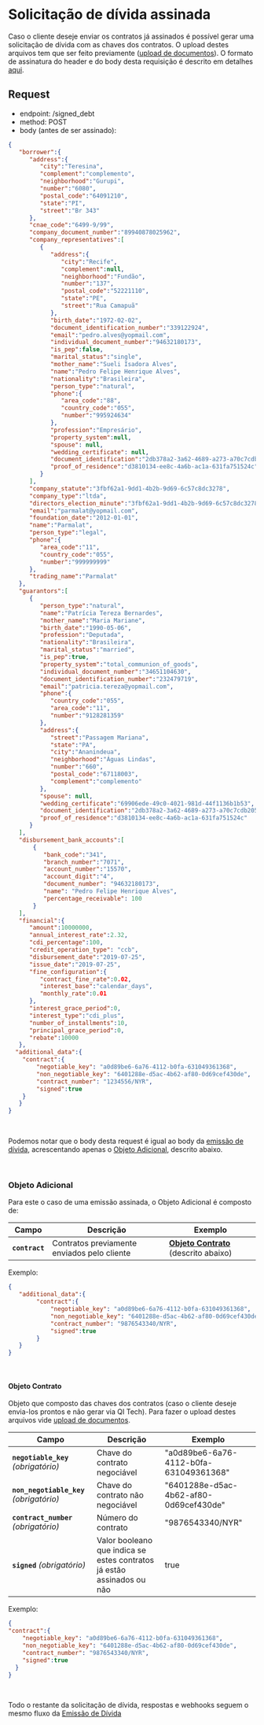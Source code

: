 # Solicitação de dívida assinada

Caso o cliente deseje enviar os contratos já assinados é possível gerar uma
 solicitação de dívida com as chaves dos contratos. O upload destes arquivos tem que ser feito previamente 
 ([upload de documentos](?file=332)).
 O formato de assinatura do header e do body desta requisição é descrito em detalhes
[aqui](?file=224).

## Request

- endpoint: /signed_debt
- method: POST
- body (antes de ser assinado):

```json
{
   "borrower":{
      "address":{
         "city":"Teresina",
         "complement":"complemento",
         "neighborhood":"Gurupi",
         "number":"6080",
         "postal_code":"64091210",
         "state":"PI",
         "street":"Br 343"
      },
      "cnae_code":"6499-9/99",
      "company_document_number":"89940878025962",
      "company_representatives":[
         {
            "address":{
               "city":"Recife",
               "complement":null,
               "neighborhood":"Fundão",
               "number":"137",
               "postal_code":"52221110",
               "state":"PE",
               "street":"Rua Camapuã"
            },
            "birth_date":"1972-02-02",
            "document_identification_number":"339122924",
            "email":"pedro.alves@yopmail.com",
            "individual_document_number":"94632180173",
            "is_pep":false,
            "marital_status":"single",
            "mother_name":"Sueli Isadora Alves",
            "name":"Pedro Felipe Henrique Alves",
            "nationality":"Brasileira",
            "person_type":"natural",
            "phone":{
               "area_code":"88",
               "country_code":"055",
               "number":"995924634"
            },
            "profession":"Empresário",
            "property_system":null,
            "spouse": null,
            "wedding_certificate": null,
            "document_identification":"2db378a2-3a62-4689-a273-a70c7cdb205c",
            "proof_of_residence":"d3810134-ee8c-4a6b-ac1a-631fa751524c"
         }
      ],
      "company_statute":"3fbf62a1-9dd1-4b2b-9d69-6c57c8dc3278",
      "company_type":"ltda",
      "directors_election_minute":"3fbf62a1-9dd1-4b2b-9d69-6c57c8dc3278",
      "email":"parmalat@yopmail.com",
      "foundation_date":"2012-01-01",
      "name":"Parmalat",
      "person_type":"legal",
      "phone":{
         "area_code":"11",
         "country_code":"055",
         "number":"999999999"
      },
      "trading_name":"Parmalat"
   },
   "guarantors":[
      {
         "person_type":"natural",
         "name":"Patrícia Tereza Bernardes",
         "mother_name":"Maria Mariane",
         "birth_date":"1990-05-06",
         "profession":"Deputada",
         "nationality":"Brasileira",
         "marital_status":"married",
         "is_pep":true,
         "property_system":"total_communion_of_goods",
         "individual_document_number":"34651104630",
         "document_identification_number":"232479719",
         "email":"patricia.tereza@yopmail.com",
         "phone":{
            "country_code":"055",
            "area_code":"11",
            "number":"9128281359"
         },
         "address":{
            "street":"Passagem Mariana",
            "state":"PA",
            "city":"Ananindeua",
            "neighborhood":"Águas Lindas",
            "number":"660",
            "postal_code":"67118003",
            "complement":"complemento"
         },
         "spouse": null,
         "wedding_certificate":"69906ede-49c0-4021-981d-44f1136b1b53",
         "document_identification":"2db378a2-3a62-4689-a273-a70c7cdb205c",
         "proof_of_residence":"d3810134-ee8c-4a6b-ac1a-631fa751524c"
      }
   ],
   "disbursement_bank_accounts":[
       {
          "bank_code":"341",
          "branch_number":"7071",
          "account_number":"15570",
          "account_digit":"4",
          "document_number": "94632180173",
          "name": "Pedro Felipe Henrique Alves",
          "percentage_receivable": 100
       }
   ],
   "financial":{
      "amount":10000000,
      "annual_interest_rate":2.32,
      "cdi_percentage":100,
      "credit_operation_type": "ccb",
      "disbursement_date":"2019-07-25",
      "issue_date":"2019-07-25",
      "fine_configuration":{
         "contract_fine_rate":0.02,
         "interest_base":"calendar_days",
         "monthly_rate":0.01
      },
      "interest_grace_period":0,
      "interest_type":"cdi_plus",
      "number_of_installments":10,
      "principal_grace_period":0,
      "rebate":10000
   },
  "additional_data":{
   	"contract":{
   		"negotiable_key": "a0d89be6-6a76-4112-b0fa-631049361368",
   		"non_negotiable_key": "6401288e-d5ac-4b62-af80-0d69cef430de",
   		"contract_number": "1234556/NYR",
   		"signed":true
   	}
   }
}
```
<br>

Podemos notar que o body desta request é igual ao body da [emissão de dívida](?file=443), acrescentando apenas o [Objeto Adicional](#objeto-adicional), descrito abaixo.

<br>

### Objeto Adicional <a name=objeto-adicional></a>

Para este o caso de uma emissão assinada, o Objeto Adicional é composto
de:

| Campo | Descrição | Exemplo |
|---|---|---|
| **`contract`** | Contratos previamente enviados pelo cliente | **[Objeto Contrato](#objeto-contrato)** (descrito abaixo) |



Exemplo:

```json
{
   "additional_data":{
        "contract":{
            "negotiable_key": "a0d89be6-6a76-4112-b0fa-631049361368",
            "non_negotiable_key": "6401288e-d5ac-4b62-af80-0d69cef430de",
            "contract_number": "9876543340/NYR",
            "signed":true
        }
   }
}
```
<br>

#### Objeto Contrato <a name=objeto-contrato></a>

Objeto que composto das chaves dos contratos (caso o cliente deseje envia-los prontos e não gerar via QI Tech). 
Para fazer o upload destes arquivos vide [upload de documentos](?file=332).

| Campo | Descrição | Exemplo |
|---|---|---|
| **`negotiable_key`**  *(obrigatório)* | Chave do contrato negociável | "a0d89be6-6a76-4112-b0fa-631049361368" |
| **`non_negotiable_key`**  *(obrigatório)* | Chave do contrato não negociável | "6401288e-d5ac-4b62-af80-0d69cef430de" |
| **`contract_number`**  *(obrigatório)* | Número do contrato | "9876543340/NYR" |
| **`signed`**  *(obrigatório)* | Valor booleano que indica se estes contratos já estão assinados ou não | true |


Exemplo:
```json
{
"contract":{
    "negotiable_key": "a0d89be6-6a76-4112-b0fa-631049361368",
    "non_negotiable_key": "6401288e-d5ac-4b62-af80-0d69cef430de",
    "contract_number": "9876543340/NYR",
    "signed":true
  }
}
```
<br>

Todo o restante da solicitação de dívida, respostas e webhooks seguem o mesmo fluxo da [Emissão de Dívida](?file=443)